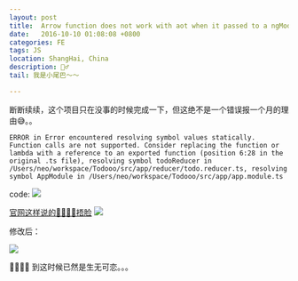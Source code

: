 ```yaml
---
layout: post
title:  Arrow function does not work with aot when it passed to a ngModue.
date:   2016-10-10 01:08:08 +0800
categories: FE
tags: JS
location: ShangHai, China
description: 🤦‍♂️
tail: 我是小尾巴～～

---
```


断断续续，这个项目只在没事的时候完成一下，但这绝不是一个错误报一个月的理由😅。。
```
ERROR in Error encountered resolving symbol values statically. Function calls are not supported. Consider replacing the function or lambda with a reference to an exported function (position 6:28 in the original .ts file), resolving symbol todoReducer in /Users/neo/workspace/Todooo/src/app/reducer/todo.reducer.ts, resolving symbol AppModule in /Users/neo/workspace/Todooo/src/app/app.module.ts
```
code:
![](../../assets/image/ng-error.png)

[官网这样说的🤦‍♂️🤦‍♂️捂脸](https://github.com/rangle/angular-2-aot-sandbox#arrow-function-exports-top)
![](../../assets/image/Arrow-function-does-not-work-with-Aot-when-it-passed-to-a-NgModule.png)

修改后：

![](../../assets/image/error-fixed.png)

🤦‍♂️🤦‍♂️
到这时候已然是生无可恋。。。